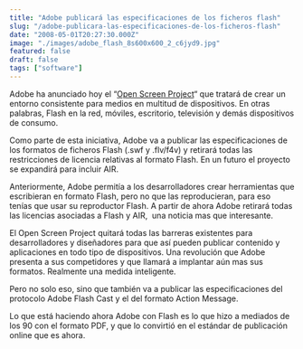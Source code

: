 ```yaml
---
title: "Adobe publicará las especificaciones de los ficheros flash"
slug: "/adobe-publicara-las-especificaciones-de-los-ficheros-flash"
date: "2008-05-01T20:27:30.000Z"
image: "./images/adobe_flash_8s600x600_2_c6jyd9.jpg"
featured: false
draft: false
tags: ["software"]
---
```



Adobe ha anunciado hoy el “[Open Screen Project](http://www.adobe.com/openscreenproject/)“ que tratará de crear un entorno consistente para medios en multitud de dispositivos. En otras palabras, Flash en la red, móviles, escritorio, televisión y demás dispositivos de consumo.

Como parte de esta iniciativa, Adobe va a publicar las especificaciones de los formatos de ficheros Flash (.swf y .flv/f4v) y retirará todas las restricciones de licencia relativas al formato Flash. En un futuro el proyecto se expandirá para incluir AIR.

Anteriormente, Adobe permitía a los desarrolladores crear herramientas que escribieran en formato Flash, pero no que las reproducieran, para eso tenías que usar su reproductor Flash. A partir de ahora Adobe retirará todas las licencias asociadas a Flash y AIR,  una noticia mas que interesante.

El Open Screen Project quitará todas las barreras existentes para desarrolladores y diseñadores para que así pueden publicar contenido y aplicaciones en todo tipo de dispositivos. Una revolución que Adobe presenta a sus competidores y que llamará a implantar aún mas sus formatos. Realmente una medida inteligente.

Pero no solo eso, sino que también va a publicar las especificaciones del protocolo Adobe Flash Cast y el del formato Action Message.

Lo que está haciendo ahora Adobe con Flash es lo que hizo a mediados de los 90 con el formato PDF, y que lo convirtió en el estándar de publicación online que es ahora.



